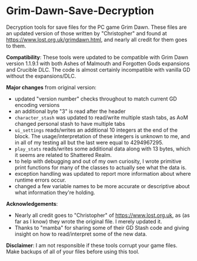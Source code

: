 # Grim-Dawn-Save-Decryption
Decryption tools for save files for the PC game Grim Dawn. These files are an updated version of those written by "Christopher" and found at https://www.lost.org.uk/grimdawn.html, and nearly all credit for them goes to them.

**Compatibility**: These tools were updated to be compatible with Grim Dawn version 1.1.9.1 with both Ashes of Malmouth and Forgotten Gods expansions and Crucible DLC. The code is almost certainly incompatible with vanilla GD without the expansions/DLC.

**Major changes** from original version:
* updated "version number" checks throughout to match current GD encoding versions
* an additional byte "3" is read after the header
* `character_stash` was updated to read/write multiple stash tabs, as AoM changed personal stash to have multiple tabs
* `ui_settings` reads/writes an additional 10 integers at the end of the block. The usage/interpretation of these integers is unknown to me, and in all of my testing all but the last were equal to 4294967295.
* `play_stats` reads/writes some additional data along with 13 bytes, which it seems are related to Shattered Realm.
* to help with debugging and out of my own curiosity, I wrote primitive print functions for many of the classes to actually see what the data is.
* exception handling was updated to report more information about where runtime errors occur.
* changed a few variable names to be more accurate or descriptive about what information they're holding.

**Acknowledgements**:
* Nearly all credit goes to "Christopher" of https://www.lost.org.uk, as (as far as I know) they wrote the original file. I merely updated it.
* Thanks to "mamba" for sharing some of their GD Stash code and giving insight on how to read/interpret some of the new data.

**Disclaimer**: I am not responsible if these tools corrupt your game files. Make backups of all of your files before using this tool.
